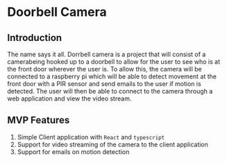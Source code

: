# Doorbell Camera

## Introduction
The name says it all. Dorrbell camera is a project that will consist of a camerabeing hooked up to a doorbell to allow for the user to see who is at the front door wherever the user is. To allow this, the camera will be connected to a raspberry pi which will be able to detect movement at the front door with a PIR sensor and send emails to the user if motion is detected. The user will then be able to connect to the camera through a web application and view the video stream.

## MVP Features
1. Simple Client application with `React` and `typescript`
2. Support for video streaming of the camera to the client application
3. Support for emails on motion detection
